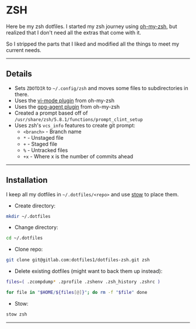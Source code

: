 # ZSH

Here be my zsh dotfiles. I started my zsh journey using [oh-my-zsh](https://ohmyz.sh/),
but realized that I don't need all the extras that come with it.

So I stripped the parts that I liked and modified all the things to meet my current needs.

----

## Details
- Sets `ZDOTDIR` to `~/.config/zsh` and moves some files to subdirectories in there.
- Uses the [vi-mode plugin](https://github.com/ohmyzsh/ohmyzsh/tree/master/plugins/vi-mode) from oh-my-zsh
- Uses the [gpg-agent plugin](https://github.com/ohmyzsh/ohmyzsh/tree/master/plugins/gpg-agent) from oh-my-zsh
- Created a prompt based off of `/usr/share/zsh/5.8.1/functions/prompt_clint_setup`
- Uses zsh's `vcs_info` features to create git prompt:
  - `<branch>` - Branch name
  - `*` - Unstaged file
  - `+` - Staged file
  - `%` - Untracked files
  - `+x` - Where x is the number of commits ahead

----

## Installation
I keep all my dotfiles in `~/.dotfiles/<repo>` and use [stow](https://www.gnu.org/software/stow/) to place them.

- Create directory:
```bash
mkdir ~/.dotfiles
```
- Change directory:
```bash
cd ~/.dotfiles
```
- Clone repo:
```bash
git clone git@gitlab.com:dotfiles1/dotfiles-zsh.git zsh
```
- Delete existing dotfiles (might want to back them up instead):
```bash
files=( .zcompdump* .zprofile .zshenv .zsh_history .zshrc )

for file in "$HOME/${files[@]}"; do rm -f "$file" done
```
- Stow:
```bash
stow zsh
```

----
